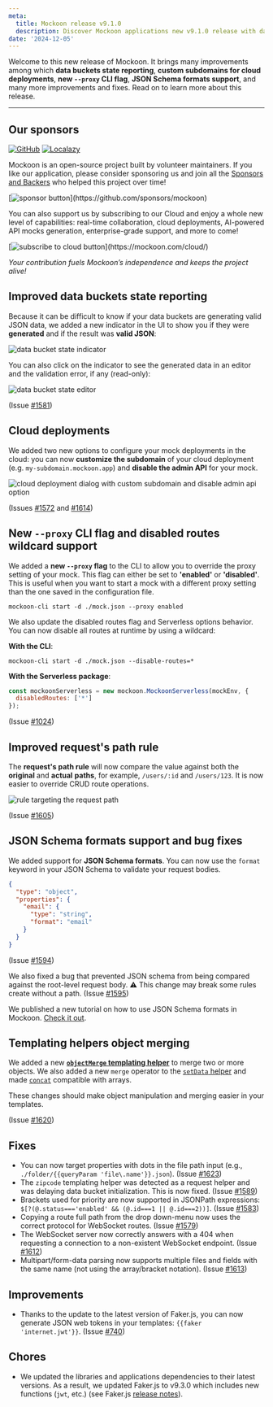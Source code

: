 ```yaml
---
meta:
  title: Mockoon release v9.1.0
  description: Discover Mockoon applications new v9.1.0 release with data buckets state reporting, custom subdomains for cloud deployments, new --proxy CLI flag, JSON Schema formats support, and many more improvements and fixes
date: '2024-12-05'
---
```


Welcome to this new release of Mockoon. It brings many improvements among which **data buckets state reporting**, **custom subdomains for cloud deployments**, **new `--proxy` CLI flag**, **JSON Schema formats support**, and many more improvements and fixes.
Read on to learn more about this release.

---

## Our sponsors

[![GitHub](https://mockoon.com/images/sponsors/github.png)](https://github.blog/2023-04-12-github-accelerator-our-first-cohort-and-whats-next/)
[![Localazy](https://mockoon.com/images/sponsors/localazy.png)](https://localazy.com/register?ref=a9CiDC61gOac-azO)

Mockoon is an open-source project built by volunteer maintainers. If you like our application, please consider sponsoring us and join all the [Sponsors and Backers](https://github.com/mockoon/mockoon/blob/main/backers.md) who helped this project over time!

[![sponsor button](https://mockoon.com/images/sponsor-btn-250.png?)](https://github.com/sponsors/mockoon)

You can also support us by subscribing to our Cloud and enjoy a whole new level of capabilities: real-time collaboration, cloud deployments, AI-powered API mocks generation, enterprise-grade support, and more to come!

[![subscribe to cloud button](https://mockoon.com/images/cloud-btn-250.png?)](https://mockoon.com/cloud/)

_Your contribution fuels Mockoon’s independence and keeps the project alive!_

## Improved data buckets state reporting

Because it can be difficult to know if your data buckets are generating valid JSON data, we added a new indicator in the UI to show you if they were **generated** and if the result was **valid JSON**:

![data bucket state indicator](/images/releases/9.1.0/data-bucket-state-indicator.png)

You can also click on the indicator to see the generated data in an editor and the validation error, if any (read-only):

![data bucket state editor](/images/releases/9.1.0/data-bucket-state-editor.png)

(Issue [#1581](https://github.com/mockoon/mockoon/issues/1581))

## Cloud deployments

We added two new options to configure your mock deployments in the cloud: you can now **customize the subdomain** of your cloud deployment (e.g. `my-subdomain.mockoon.app`) and **disable the admin API** for your mock.

![cloud deployment dialog with custom subdomain and disable admin api option](/images/releases/9.1.0/cloud-deployment-subdomain-disable-admin-api.png)

(Issues [#1572](https://github.com/mockoon/mockoon/issues/1572) and [#1614](https://github.com/mockoon/mockoon/issues/1614))

## New `--proxy` CLI flag and disabled routes wildcard support

We added a **new `--proxy` flag** to the CLI to allow you to override the proxy setting of your mock. This flag can either be set to **'enabled'** or **'disabled'**. This is useful when you want to start a mock with a different proxy setting than the one saved in the configuration file.

`mockoon-cli start -d ./mock.json --proxy enabled`

We also update the disabled routes flag and Serverless options behavior. You can now disable all routes at runtime by using a wildcard:

**With the CLI**:

`mockoon-cli start -d ./mock.json --disable-routes=*`

**With the Serverless package**:

```javascript
const mockoonServerless = new mockoon.MockoonServerless(mockEnv, {
  disabledRoutes: ['*']
});
```

(Issue [#1024](https://github.com/mockoon/mockoon/issues/1024))

## Improved request's path rule

The **request's path rule** will now compare the value against both the **original** and **actual** **paths**, for example, `/users/:id` and `/users/123`. It is now easier to override CRUD route operations.

![rule targeting the request path](/images/releases/9.1.0/rule-targeting-request-path.png)

(Issue [#1605](https://github.com/mockoon/mockoon/issues/1605))

## JSON Schema formats support and bug fixes

We added support for **JSON Schema formats**. You can now use the `format` keyword in your JSON Schema to validate your request bodies.

```json
{
  "type": "object",
  "properties": {
    "email": {
      "type": "string",
      "format": "email"
    }
  }
}
```

(Issue [#1594](https://github.com/mockoon/mockoon/issues/1594))

We also fixed a bug that prevented JSON schema from being compared against the root-level request body. ⚠️ This change may break some rules create without a path.
(Issue [#1595](https://github.com/mockoon/mockoon/issues/1595))

We published a new tutorial on how to use JSON Schema formats in Mockoon. [Check it out](https://mockoon.com/tutorials/validate-requests-payload-json-schema/).

## Templating helpers object merging

We added a new **[`objectMerge` templating helper](https://mockoon.com/docs/latest/templating/mockoon-helpers/#objectmerge)** to merge two or more objects. We also added a new `merge` operator to the [`setData` helper](https://mockoon.com/docs/latest/templating/mockoon-helpers/#setdata) and made [`concat`](https://mockoon.com/docs/latest/templating/mockoon-helpers/#concat) compatible with arrays.

These changes should make object manipulation and merging easier in your templates.

(Issue [#1620](https://github.com/mockoon/mockoon/issues/1620))

## Fixes

- You can now target properties with dots in the file path input (e.g., `./folder/{{queryParam 'file\.name'}}.json`). (Issue [#1623](https://github.com/mockoon/mockoon/issues/1623))
- The `zipcode` templating helper was detected as a request helper and was delaying data bucket initialization. This is now fixed. (Issue [#1589](https://github.com/mockoon/mockoon/issues/1589))
- Brackets used for priority are now supported in JSONPath expressions: `$[?(@.status==='enabled' && (@.id===1 || @.id===2))]`. (Issue [#1583](https://github.com/mockoon/mockoon/issues/1583))
- Copying a route full path from the drop down-menu now uses the correct protocol for WebSocket routes. (Issue [#1579](https://github.com/mockoon/mockoon/issues/1579))
- The WebSocket server now correctly answers with a 404 when requesting a connection to a non-existent WebSocket endpoint. (Issue [#1612](https://github.com/mockoon/mockoon/issues/1612))
- Multipart/form-data parsing now supports multiple files and fields with the same name (not using the array/bracket notation). (Issue [#1613](https://github.com/mockoon/mockoon/issues/1613))

## Improvements

- Thanks to the update to the latest version of Faker.js, you can now generate JSON web tokens in your templates: `{{faker 'internet.jwt'}}`. (Issue [#740](https://github.com/mockoon/mockoon/issues/740))

## Chores

- We updated the libraries and applications dependencies to their latest versions. As a result, we updated Faker.js to v9.3.0 which includes new functions (`jwt`, etc.) (see Faker.js [release notes](https://github.com/faker-js/faker/releases)).
